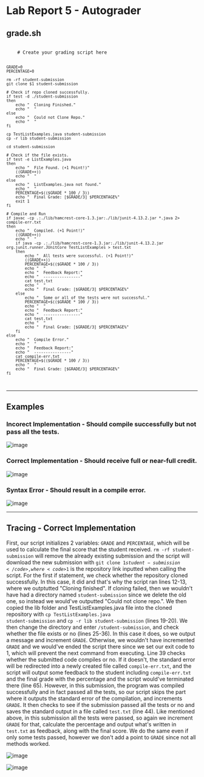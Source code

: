 # Lab Report 5 - Autograder

## grade.sh

<code>
    # Create your grading script here

    GRADE=0
    PERCENTAGE=0

    rm -rf student-submission
    git clone $1 student-submission

    # Check if repo cloned successfully.
    if test -d ./student-submission
    then
        echo "  Cloning Finished."
        echo "  "
    else
        echo "  Could not Clone Repo."
        echo "  "
    fi

    cp TestListExamples.java student-submission
    cp -r lib student-submission

    cd student-submission

    # Check if the file exists.
    if test -e ListExamples.java
    then
        echo "  File Found. (+1 Point!)"
        ((GRADE++))
        echo "  "
    else
        echo "  ListExamples.java not found."
        echo "  "
        PERCENTAGE=$(($GRADE * 100 / 3))
        echo "  Final Grade: [$GRADE/3] $PERCENTAGE%"
        exit 1
    fi

    # Compile and Run
    if javac -cp .:./lib/hamcrest-core-1.3.jar:./lib/junit-4.13.2.jar *.java 2> compile-err.txt
    then
        echo "  Compiled. (+1 Point!)"
        ((GRADE++))
        echo "  "
        if java -cp .:./lib/hamcrest-core-1.3.jar:./lib/junit-4.13.2.jar org.junit.runner.JUnitCore TestListExamples > test.txt
        then
            echo "  All tests were successful. (+1 Point!)"
            ((GRADE++))
            PERCENTAGE=$(($GRADE * 100 / 3))
            echo "  "
            echo "  Feedback Report:"
            echo "  ----------------"
            cat test.txt
            echo "  "
            echo "  Final Grade: [$GRADE/3] $PERCENTAGE%"
        else
            echo "  Some or all of the tests were not successful."
            PERCENTAGE=$(($GRADE * 100 / 3))
            echo "  "
            echo "  Feedback Report:"
            echo "  ----------------"
            cat test.txt
            echo "  "
            echo "  Final Grade: [$GRADE/3] $PERCENTAGE%"
        fi
    else
        echo "  Compile Error."
        echo "  "
        echo "  Feedback Report:"
        echo "  ----------------"
        cat compile-err.txt
        PERCENTAGE=$(($GRADE * 100 / 3))
        echo "  "
        echo "  Final Grade: [$GRADE/3] $PERCENTAGE%"
    fi
</code>

---

## Examples

### Incorect Implementation - Should compile successfully but not pass all the tests.
![image](../Screenshots/Lab%20Report%205/lab5-screenshot-1.png)

### Correct Implementation - Should receive full or near-full credit.
![image](../Screenshots/Lab%20Report%205/lab5-screenshot-2.png)

### Syntax Error - Should result in a compile error.
![image](../Screenshots/Lab%20Report%205/lab5-screenshot-3.png)

---

## Tracing - Correct Implementation

First, our script initializes 2 variables: <code>GRADE</code> and <code>PERCENTAGE</code>, which will be used to calculate the final score that the student received. <code>rm -rf student-submission</code> will remove the already existing submission and the script will download the new submission with <code>git clone $1 student-submission</code>, where <code>$1</code> is the repository link inputted when calling the script. For the first if statement, we check whether the repository cloned successfully. In this case, it did and that's why the script ran lines 12-13, where we outptutted "Cloning finished". If cloning failed, then we wouldn't have had a directory named <code>student-submission</code> since we delete the old one, so instead we would've outputted "Could not clone repo.". We then copied the lib folder and TestListExamples.java file into the cloned repository with <code>cp TestListExamples.java student-submission</code> and <code>cp -r lib student-submission</code> (lines 19-20). We then change the directory and enter <code>/student-submission</code>, and check whether the file exists or no (lines 25-36). In this case it does, so we output a message and increment <code>GRADE</code>. Otherwise, we wouldn't have incremented <code>GRADE</code> and we would've ended the script there since we set our exit code to 1, which will prevent the next command from executing. Line 39 checks whether the submitted code compiles or no. If it doesn't, the standard error will be redirected into a newly created file called <code>compile-err.txt</code>, and the script will output some feedback to the student including <code>compile-err.txt</code> and the final grade with the percentage and the script would've terminated there (line 65). However, in this submission, the program was compiled successfully and in fact passed all the tests, so our script skips the part where it outputs the standard error of the compilation, and increments <code>GRADE</code>. It then checks to see if the submission passed all the tests or no and saves the standard output in a file called <code>test.txt</code> (line 44). Like mentioned above, in this submission all the tests were passed, so again we increment <code>GRADE</code> for that, calculate the percentage and output what's written in <code>test.txt</code> as feedback, along with the final score. We do the same even if only some tests passed, however we don't add a point to <code>GRADE</code> since not all methods worked.

![image](../Screenshots/Lab%20Report%205/lab5-screenshot-4.png)

![image](../Screenshots/Lab%20Report%205/lab5-screenshot-5.png)